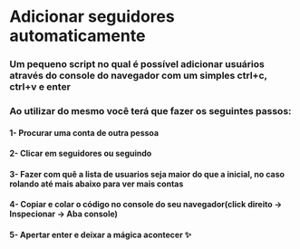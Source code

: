 # Adicionar seguidores automaticamente

### Um pequeno script no qual é possível adicionar usuários através do console do navegador com um simples ctrl+c, ctrl+v e enter

### Ao utilizar do mesmo você terá que fazer os seguintes passos:

#### 1- Procurar uma conta de outra pessoa
#### 2- Clicar em seguidores ou seguindo
#### 3- Fazer com quê a lista de usuarios seja maior do que a inicial, no caso rolando até mais abaixo para ver mais contas
#### 4- Copiar e colar o código no console do seu navegador(click direito -> Inspecionar -> Aba console)
#### 5- Apertar enter e deixar a mágica acontecer ✨
